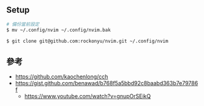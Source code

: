 ## Setup

```zsh
# 備份當前設定
$ mv ~/.config/nvim ~/.config/nvim.bak

$ git clone git@github.com:rockonyu/nvim.git ~/.config/nvim
```

## 參考

* https://github.com/kaochenlong/cch
* https://gist.github.com/benawad/b768f5a5bbd92c8baabd363b7e79786f
  * https://www.youtube.com/watch?v=gnupOrSEikQ
